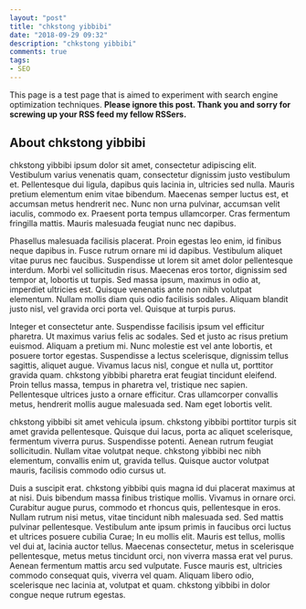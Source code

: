 ```yaml
---
layout: "post"
title: "chkstong yibbibi"
date: "2018-09-29 09:32"
description: "chkstong yibbibi"
comments: true
tags:
- SEO
---
```


This page is a test page that is aimed to experiment with search engine optimization techniques.
**Please ignore this post. Thank you and sorry for screwing up your RSS feed my fellow RSSers.**

## About chkstong yibbibi

chkstong yibbibi ipsum dolor sit amet, consectetur adipiscing elit. Vestibulum varius venenatis quam, consectetur dignissim justo vestibulum et. Pellentesque dui ligula, dapibus quis lacinia in, ultricies sed nulla. Mauris pretium elementum enim vitae bibendum. Maecenas semper luctus est, et accumsan metus hendrerit nec. Nunc non urna pulvinar, accumsan velit iaculis, commodo ex. Praesent porta tempus ullamcorper. Cras fermentum fringilla mattis. Mauris malesuada feugiat nunc nec
dapibus.

Phasellus malesuada facilisis placerat. Proin egestas leo enim, id finibus neque dapibus in. Fusce rutrum ornare mi id dapibus. Vestibulum aliquet vitae purus nec faucibus. Suspendisse ut lorem sit amet dolor pellentesque interdum. Morbi vel sollicitudin risus. Maecenas eros tortor, dignissim sed tempor at, lobortis ut turpis. Sed massa ipsum, maximus in odio at, imperdiet ultricies est. Quisque venenatis ante non nibh volutpat elementum. Nullam mollis diam quis odio facilisis sodales.
Aliquam blandit justo nisl, vel gravida orci porta vel. Quisque at turpis purus.

Integer et consectetur ante. Suspendisse facilisis ipsum vel efficitur pharetra. Ut maximus varius felis ac sodales. Sed et justo ac risus pretium euismod. Aliquam a pretium mi. Nunc molestie est vel ante lobortis, et posuere tortor egestas. Suspendisse a lectus scelerisque, dignissim tellus sagittis, aliquet augue. Vivamus lacus nisl, congue et nulla ut, porttitor gravida quam. chkstong yibbibi pharetra erat feugiat tincidunt eleifend. Proin tellus massa, tempus in pharetra vel, tristique nec
sapien. Pellentesque ultrices justo a ornare efficitur. Cras ullamcorper convallis metus, hendrerit mollis augue malesuada sed. Nam eget lobortis velit.

chkstong yibbibi sit amet vehicula ipsum. chkstong yibbibi porttitor turpis sit amet gravida pellentesque. Quisque dui lacus, porta ac aliquet scelerisque, fermentum viverra purus. Suspendisse potenti. Aenean rutrum feugiat sollicitudin. Nullam vitae volutpat neque. chkstong yibbibi nec nibh elementum, convallis enim ut, gravida tellus. Quisque auctor volutpat mauris, facilisis commodo odio cursus ut.

Duis a suscipit erat. chkstong yibbibi quis magna id dui placerat maximus at at nisi. Duis bibendum massa finibus tristique mollis. Vivamus in ornare orci. Curabitur augue purus, commodo et rhoncus quis, pellentesque in eros. Nullam rutrum nisi metus, vitae tincidunt nibh malesuada sed. Sed mattis pulvinar pellentesque. Vestibulum ante ipsum primis in faucibus orci luctus et ultrices posuere cubilia Curae; In eu mollis elit. Mauris est tellus, mollis vel dui at, lacinia auctor tellus.
Maecenas consectetur, metus in scelerisque pellentesque, metus metus tincidunt orci, non viverra massa erat vel purus. Aenean fermentum mattis arcu sed vulputate. Fusce mauris est, ultricies commodo consequat quis, viverra vel quam. Aliquam libero odio, scelerisque nec lacinia at, volutpat et quam. chkstong yibbibi in dolor congue neque rutrum egestas.
